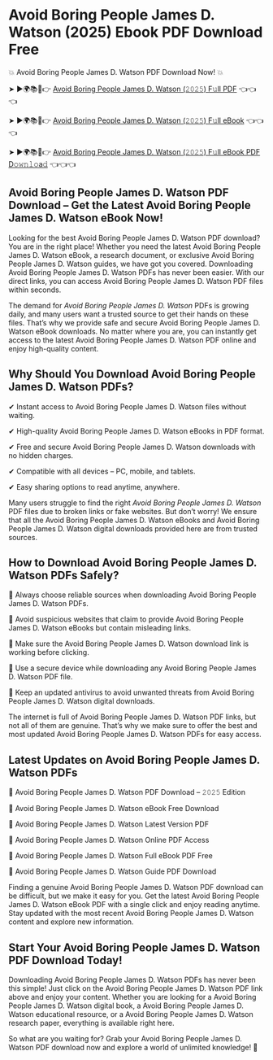 # Avoid Boring People James D. Watson (2025) Ebook PDF Download Free

💥 Avoid Boring People James D. Watson PDF Download Now! 💥

➤ ►🌍📚📱👉 [Avoid Boring People James D. Watson (𝟸𝟶𝟸𝟻) F𝚞ll PDF](https://getpdf.xyz/avoid-boring-people-james-d.-watson) 👈👈👈


➤ ►🌍📚📱👉 [Avoid Boring People James D. Watson (𝟸𝟶𝟸𝟻) F𝚞ll eBook](https://getpdf.xyz/avoid-boring-people-james-d.-watson) 👈👈👈


➤ ►🌍📚📱👉 [Avoid Boring People James D. Watson (𝟸𝟶𝟸𝟻) F𝚞ll eBook PDF D𝚘𝚠𝚗𝚕𝚘a𝚍](https://getpdf.xyz/avoid-boring-people-james-d.-watson) 👈👈👈


## Avoid Boring People James D. Watson PDF Download – Get the Latest Avoid Boring People James D. Watson eBook Now!

Looking for the best Avoid Boring People James D. Watson PDF download? You are in the right place! Whether you need the latest Avoid Boring People James D. Watson eBook, a research document, or exclusive Avoid Boring People James D. Watson guides, we have got you covered. Downloading Avoid Boring People James D. Watson PDFs has never been easier. With our direct links, you can access Avoid Boring People James D. Watson PDF files within seconds.

The demand for *Avoid Boring People James D. Watson* PDFs is growing daily, and many users want a trusted source to get their hands on these files. That’s why we provide safe and secure Avoid Boring People James D. Watson eBook downloads. No matter where you are, you can instantly get access to the latest Avoid Boring People James D. Watson PDF online and enjoy high-quality content.

## Why Should You Download Avoid Boring People James D. Watson PDFs?

✔ Instant access to Avoid Boring People James D. Watson files without waiting.

✔ High-quality Avoid Boring People James D. Watson eBooks in PDF format.

✔ Free and secure Avoid Boring People James D. Watson downloads with no hidden charges.

✔ Compatible with all devices – PC, mobile, and tablets.

✔ Easy sharing options to read anytime, anywhere.

Many users struggle to find the right *Avoid Boring People James D. Watson* PDF files due to broken links or fake websites. But don’t worry! We ensure that all the Avoid Boring People James D. Watson eBooks and Avoid Boring People James D. Watson digital downloads provided here are from trusted sources.

## How to Download Avoid Boring People James D. Watson PDFs Safely?

📌 Always choose reliable sources when downloading Avoid Boring People James D. Watson PDFs.

📌 Avoid suspicious websites that claim to provide Avoid Boring People James D. Watson eBooks but contain misleading links.

📌 Make sure the Avoid Boring People James D. Watson download link is working before clicking.

📌 Use a secure device while downloading any Avoid Boring People James D. Watson PDF file.

📌 Keep an updated antivirus to avoid unwanted threats from Avoid Boring People James D. Watson digital downloads.

The internet is full of Avoid Boring People James D. Watson PDF links, but not all of them are genuine. That’s why we make sure to offer the best and most updated Avoid Boring People James D. Watson PDFs for easy access.

## Latest Updates on Avoid Boring People James D. Watson PDFs

🔹 Avoid Boring People James D. Watson PDF Download – 𝟸𝟶𝟸𝟻 Edition

🔹 Avoid Boring People James D. Watson eBook Free Download

🔹 Avoid Boring People James D. Watson Latest Version PDF

🔹 Avoid Boring People James D. Watson Online PDF Access

🔹 Avoid Boring People James D. Watson Full eBook PDF Free

🔹 Avoid Boring People James D. Watson Guide PDF Download

Finding a genuine Avoid Boring People James D. Watson PDF download can be difficult, but we make it easy for you. Get the latest Avoid Boring People James D. Watson eBook PDF with a single click and enjoy reading anytime. Stay updated with the most recent Avoid Boring People James D. Watson content and explore new information.

## Start Your Avoid Boring People James D. Watson PDF Download Today!

Downloading Avoid Boring People James D. Watson PDFs has never been this simple! Just click on the Avoid Boring People James D. Watson PDF link above and enjoy your content. Whether you are looking for a Avoid Boring People James D. Watson digital book, a Avoid Boring People James D. Watson educational resource, or a Avoid Boring People James D. Watson research paper, everything is available right here.

So what are you waiting for? Grab your Avoid Boring People James D. Watson PDF download now and explore a world of unlimited knowledge! 🚀